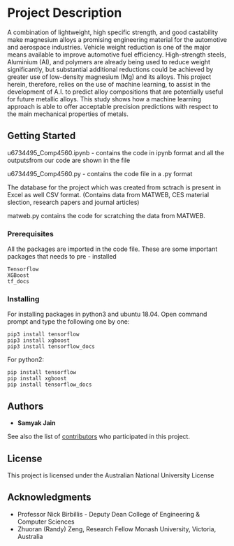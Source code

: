 

# Project Description

A combination of lightweight, high specific strength, and good castability make magnesium alloys a promising engineering material for the automotive and aerospace industries. Vehicle weight reduction is one of the major means available to improve automotive fuel efficiency. High-strength steels, Aluminium (Al), and polymers are already being used to reduce weight significantly, but substantial additional reductions could be achieved by greater use of low-density magnesium (Mg) and its alloys. This project herein, therefore, relies on the use of machine learning, to assist in the development of A.I.  to predict alloy compositions that are potentially useful for future metallic alloys. This study shows how a machine learning approach is able to offer acceptable precision predictions with respect to the main mechanical properties of metals.

## Getting Started

u6734495_Comp4560.ipynb - contains the code in ipynb format and all the outputsfrom our code are shown in the file

u6734495_Comp4560.py -  contains the code file in a .py format

The database for the project which was created from sctrach is present in Excel as well CSV format.
(Contains data from MATWEB, CES material slection, research papers and journal articles)

matweb.py contains the code for scratching the data from MATWEB.

### Prerequisites

All the packages are imported in the code file.
These are some important packages that needs to pre - installed 

```
Tensorflow
XGBoost
tf_docs
```

### Installing

For installing packages in python3  and ubuntu 18.04.
Open command prompt and type the following one by one:

```
pip3 install tensorflow
pip3 install xgboost
pip3 install tensorflow_docs
```

For python2:

```
pip install tensorflow
pip install xgboost
pip install tensorflow_docs
```
 

## Authors

* **Samyak Jain** 

See also the list of [contributors](https://github.com/your/project/contributors) who participated in this project.

## License

This project is licensed under the Australian National University License

## Acknowledgments

* Professor Nick Birbillis - Deputy Dean College of Engineering & Computer Sciences
* Zhuoran (Randy) Zeng, Research Fellow Monash University, Victoria, Australia


